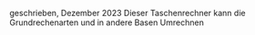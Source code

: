 geschrieben, Dezember 2023
Dieser Taschenrechner kann die Grundrechenarten und in andere Basen Umrechnen
